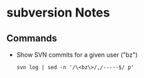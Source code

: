 # subversion Notes

## Commands
- Show SVN commits for a given user ("bz")
    ```
    svn log | sed -n '/\<bz\>/,/-----$/ p'
    ```
